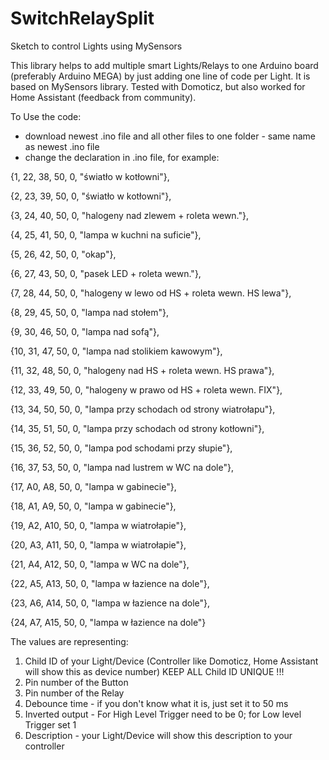 # SwitchRelaySplit
Sketch to control Lights using MySensors

This library helps to add multiple smart Lights/Relays to one Arduino board (preferably Arduino MEGA) by just adding one line of code per Light. It is based on MySensors library. Tested with Domoticz, but also worked for Home Assistant (feedback from community).

To Use the code:
- download newest .ino file and all other files to one folder - same name as newest .ino file
- change the declaration in .ino file, for example:




{1, 22, 38, 50, 0, "światło w kotłowni"},

{2, 23, 39, 50, 0, "światło w kotłowni"},

{3, 24, 40, 50, 0, "halogeny nad zlewem + roleta wewn."},

{4, 25, 41, 50, 0, "lampa w kuchni na suficie"},

{5, 26, 42, 50, 0, "okap"},

{6, 27, 43, 50, 0, "pasek LED + roleta wewn."},

{7, 28, 44, 50, 0, "halogeny w lewo od HS + roleta wewn. HS lewa"},

{8, 29, 45, 50, 0, "lampa nad stołem"},

{9, 30, 46, 50, 0, "lampa nad sofą"},

{10, 31, 47, 50, 0, "lampa nad stolikiem kawowym"},

{11, 32, 48, 50, 0, "halogeny nad HS + roleta wewn. HS prawa"},

{12, 33, 49, 50, 0, "halogeny w prawo od HS + roleta wewn. FIX"},

{13, 34, 50, 50, 0, "lampa przy schodach od strony wiatrołapu"},

{14, 35, 51, 50, 0, "lampa przy schodach od strony kotłowni"},

{15, 36, 52, 50, 0, "lampa pod schodami przy słupie"},

{16, 37, 53, 50, 0, "lampa nad lustrem w WC na dole"},

{17, A0, A8, 50, 0, "lampa w gabinecie"},

{18, A1, A9, 50, 0, "lampa w gabinecie"},

{19, A2, A10, 50, 0, "lampa w wiatrołapie"},

{20, A3, A11, 50, 0, "lampa w wiatrołapie"},

{21, A4, A12, 50, 0, "lampa w WC na dole"},

{22, A5, A13, 50, 0, "lampa w łazience na dole"},

{23, A6, A14, 50, 0, "lampa w łazience na dole"},

{24, A7, A15, 50, 0, "lampa w łazience na dole"}





The values are representing:
1. Child ID of your Light/Device (Controller like Domoticz, Home Assistant will show this as device number) KEEP ALL Child ID UNIQUE !!!
2. Pin number of the Button
3. Pin number of the Relay
4. Debounce time - if you don't know what it is, just set it to 50 ms
5. Inverted output - For High Level Trigger need to be 0; for Low level Trigger set 1
6. Description - your Light/Device will show this description to your controller
